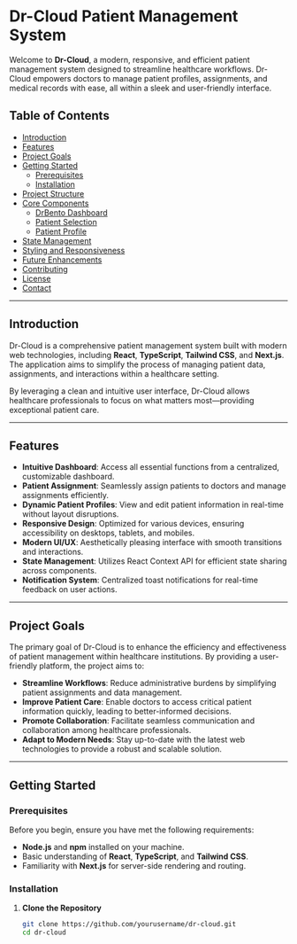 # Dr-Cloud Patient Management System

Welcome to **Dr-Cloud**, a modern, responsive, and efficient patient management system designed to streamline healthcare workflows. Dr-Cloud empowers doctors to manage patient profiles, assignments, and medical records with ease, all within a sleek and user-friendly interface.

## Table of Contents

- [Introduction](#introduction)
- [Features](#features)
- [Project Goals](#project-goals)
- [Getting Started](#getting-started)
  - [Prerequisites](#prerequisites)
  - [Installation](#installation)
- [Project Structure](#project-structure)
- [Core Components](#core-components)
  - [DrBento Dashboard](#drbento-dashboard)
  - [Patient Selection](#patient-selection)
  - [Patient Profile](#patient-profile)
- [State Management](#state-management)
- [Styling and Responsiveness](#styling-and-responsiveness)
- [Future Enhancements](#future-enhancements)
- [Contributing](#contributing)
- [License](#license)
- [Contact](#contact)

---

## Introduction

Dr-Cloud is a comprehensive patient management system built with modern web technologies, including **React**, **TypeScript**, **Tailwind CSS**, and **Next.js**. The application aims to simplify the process of managing patient data, assignments, and interactions within a healthcare setting.

By leveraging a clean and intuitive user interface, Dr-Cloud allows healthcare professionals to focus on what matters most—providing exceptional patient care.

---

## Features

- **Intuitive Dashboard**: Access all essential functions from a centralized, customizable dashboard.
- **Patient Assignment**: Seamlessly assign patients to doctors and manage assignments efficiently.
- **Dynamic Patient Profiles**: View and edit patient information in real-time without layout disruptions.
- **Responsive Design**: Optimized for various devices, ensuring accessibility on desktops, tablets, and mobiles.
- **Modern UI/UX**: Aesthetically pleasing interface with smooth transitions and interactions.
- **State Management**: Utilizes React Context API for efficient state sharing across components.
- **Notification System**: Centralized toast notifications for real-time feedback on user actions.

---

## Project Goals

The primary goal of Dr-Cloud is to enhance the efficiency and effectiveness of patient management within healthcare institutions. By providing a user-friendly platform, the project aims to:

- **Streamline Workflows**: Reduce administrative burdens by simplifying patient assignments and data management.
- **Improve Patient Care**: Enable doctors to access critical patient information quickly, leading to better-informed decisions.
- **Promote Collaboration**: Facilitate seamless communication and collaboration among healthcare professionals.
- **Adapt to Modern Needs**: Stay up-to-date with the latest web technologies to provide a robust and scalable solution.

---

## Getting Started

### Prerequisites

Before you begin, ensure you have met the following requirements:

- **Node.js** and **npm** installed on your machine.
- Basic understanding of **React**, **TypeScript**, and **Tailwind CSS**.
- Familiarity with **Next.js** for server-side rendering and routing.

### Installation

1. **Clone the Repository**

   ```bash
   git clone https://github.com/yourusername/dr-cloud.git
   cd dr-cloud
